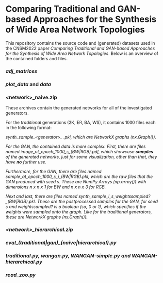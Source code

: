 # Comparing Traditional and GAN-based Approaches for the Synthesis of Wide Area Network Topologies

This repository contains the source code and (generated) datasets used in the CNSM2022 paper *Comparing Traditional and GAN-based Approaches for the Synthesis of Wide Area Network Topologies*. Below is an overview of the contained folders and files.

### *adj_matrices*

### *plot_data* and *data*

### \<network\>\_naive.zip

These archives contain the generated networks for all of the investigated generators.

For the *traditional* generations (2K, ER, BA, WS), it contains 1000 files each in the following format:

*synth\_sample_\<generator\>\_ <i>.pkl*, which are NetworkX graphs (*nx.Graph()*).

For the GAN, the contained data is more complex. First, there are files named *image\_at\_epoch\_1000_s_(BW|RGB).pdf*, which showcase **samples** of the generated networks, just for some visualization, other than that, they have **no** further use.

Furthermore, for the GAN, there are files named *sample\_at\_epoch\_1000_s\_i_(BW|RGB).pkl*, which are the raw files that the GAN produced with seed *s*. These are NumPy Arrays (*np.array()*) with dimensions *n x n x 1* for BW and *n x n x 3* for RGB.

Next and last, there are files named *synth_sample\_i\_s\_weightssampled?\_(BW|RGB).pkl*. These are the postprocessed samples for the GAN, for seed *s* and *weightssampled?* is a boolean (so, 0 or 1), which specifies if the weights were sampled onto the graph. Like for the traditional generators, these are NetworkX graphs (*nx.Graph()*).

### \<network\>\_hierarchical.zip

### eval\_(traditional|gan)\_(naive|hierarchical).py

### traditional.py, wangan.py, WANGAN-simple.py and WANGAN-hierarchical.py

### read_zoo.py

